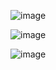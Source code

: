 ![image](https://github.com/NeelGupta007/TravelWorld/assets/105872414/56a4e28e-fd91-4373-9aa6-3a60d0b609de)

![image](https://github.com/NeelGupta007/TravelWorld/assets/105872414/3a043d6b-c64b-4578-b9c7-56a0f8550fad)

![image](https://github.com/NeelGupta007/TravelWorld/assets/105872414/50b6d599-cab9-4373-9824-92e685eb329d)
